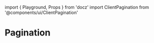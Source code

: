 import { Playground, Props } from 'docz'
import ClientPagination from '@components/ui/ClientPagination'

# Pagination

<Props of={ClientPagination} />

